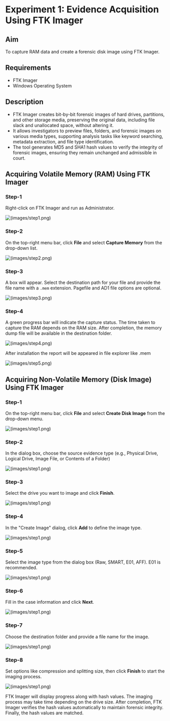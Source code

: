 # Experiment 1: Evidence Acquisition Using FTK Imager

## Aim
To capture RAM data and create a forensic disk image using FTK Imager.

## Requirements
- FTK Imager
- Windows Operating System

## Description
- FTK Imager creates bit-by-bit forensic images of hard drives, partitions, and other storage media, preserving the original data, including file slack and unallocated space, without altering it.
- It allows investigators to preview files, folders, and forensic images on various media types, supporting analysis tasks like keyword searching, metadata extraction, and file type identification.
- The tool generates MD5 and SHA1 hash values to verify the integrity of forensic images, ensuring they remain unchanged and admissible in court.

## Acquiring Volatile Memory (RAM) Using FTK Imager

### Step-1
Right-click on FTK Imager and run as Administrator.

![(images/step1.png)](https://github.com/Krishnabhargav08/DIGITAL-FORENSICS-LAB-EXERCISES/blob/5c1b9cc92b4a1d3933d232db5d2a58fcabd9b0db/images/Ex-1%20im1.png)

### Step-2
On the top-right menu bar, click **File** and select **Capture Memory** from the drop-down list.

![(images/step2.png)](https://github.com/Krishnabhargav08/DIGITAL-FORENSICS-LAB-EXERCISES/blob/5c1b9cc92b4a1d3933d232db5d2a58fcabd9b0db/images/Ex-1%20Im2.png)

### Step-3
A box will appear. Select the destination path for your file and provide the file name with a `.mem` extension. Pagefile and AD1 file options are optional.

![(images/step3.png)](https://github.com/Krishnabhargav08/DIGITAL-FORENSICS-LAB-EXERCISES/blob/5c1b9cc92b4a1d3933d232db5d2a58fcabd9b0db/images/Ex-1%20Im3.png)

### Step-4
A green progress bar will indicate the capture status. The time taken to capture the RAM depends on the RAM size. After completion, the memory dump file will be available in the destination folder.

![(images/step4.png)](https://github.com/Krishnabhargav08/DIGITAL-FORENSICS-LAB-EXERCISES/blob/5c1b9cc92b4a1d3933d232db5d2a58fcabd9b0db/images/Ex-1%20Im4.png)

After installation the report will be appeared in file explorer like .mem

![(images/step5.png)](https://github.com/Krishnabhargav08/DIGITAL-FORENSICS-LAB-EXERCISES/blob/5c1b9cc92b4a1d3933d232db5d2a58fcabd9b0db/images/Ex-1%20Im5.png)

## Acquiring Non-Volatile Memory (Disk Image) Using FTK Imager

### Step-1
On the top-right menu bar, click **File** and select **Create Disk Image** from the drop-down menu.

![(images/step1.png)](https://github.com/Krishnabhargav08/DIGITAL-FORENSICS-LAB-EXERCISES/blob/5c1b9cc92b4a1d3933d232db5d2a58fcabd9b0db/images/Ex-1%20im6.png)

### Step-2
In the dialog box, choose the source evidence type (e.g., Physical Drive, Logical Drive, Image File, or Contents of a Folder)

![(images/step1.png)](https://github.com/Krishnabhargav08/DIGITAL-FORENSICS-LAB-EXERCISES/blob/5c1b9cc92b4a1d3933d232db5d2a58fcabd9b0db/images/Ex-1%20im7.png)

### Step-3
Select the drive you want to image and click **Finish**.

![(images/step1.png)](https://github.com/Krishnabhargav08/DIGITAL-FORENSICS-LAB-EXERCISES/blob/5c1b9cc92b4a1d3933d232db5d2a58fcabd9b0db/images/Ex-1%20im8.png)

### Step-4
In the "Create Image" dialog, click **Add** to define the image type.

![(images/step1.png)](https://github.com/Krishnabhargav08/DIGITAL-FORENSICS-LAB-EXERCISES/blob/5c1b9cc92b4a1d3933d232db5d2a58fcabd9b0db/images/Ex-1%20im9.png)

### Step-5
Select the image type from the dialog box (Raw, SMART, E01, AFF). E01 is recommended.

![(images/step1.png)](https://github.com/Krishnabhargav08/DIGITAL-FORENSICS-LAB-EXERCISES/blob/5c1b9cc92b4a1d3933d232db5d2a58fcabd9b0db/images/Ex-1%20im10.png)

### Step-6
Fill in the case information and click **Next**.

![(images/step1.png)](https://github.com/Krishnabhargav08/DIGITAL-FORENSICS-LAB-EXERCISES/blob/5c1b9cc92b4a1d3933d232db5d2a58fcabd9b0db/images/Ex-1%20im11.png)

### Step-7
Choose the destination folder and provide a file name for the image.

![(images/step1.png)](https://github.com/Krishnabhargav08/DIGITAL-FORENSICS-LAB-EXERCISES/blob/5c1b9cc92b4a1d3933d232db5d2a58fcabd9b0db/images/Ex-1%20im12.png)

### Step-8
Set options like compression and splitting size, then click **Finish** to start the imaging process.

![(images/step1.png)](https://github.com/Krishnabhargav08/DIGITAL-FORENSICS-LAB-EXERCISES/blob/5c1b9cc92b4a1d3933d232db5d2a58fcabd9b0db/images/Ex-1%20im13.png)

FTK Imager will display progress along with hash values. The imaging process may take time depending on the drive size. After completion, FTK Imager verifies the hash values automatically to maintain forensic integrity. Finally, the hash values are matched.

